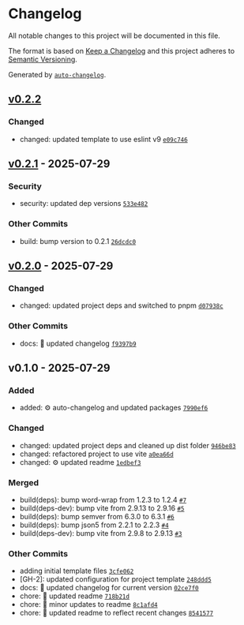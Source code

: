 # Changelog

All notable changes to this project will be documented in this file.

The format is based on [Keep a Changelog](https://keepachangelog.com/en/1.0.0/)
and this project adheres to [Semantic Versioning](https://semver.org/spec/v2.0.0.html).

Generated by [`auto-changelog`](https://github.com/CookPete/auto-changelog).

## [v0.2.2](https://github.com/devshareacademy/typescript-web-app-template/compare/v0.2.1...v0.2.2)

### Changed

- changed: updated template to use eslint v9 [`e09c746`](https://github.com/devshareacademy/typescript-web-app-template/commit/e09c7463f0462f176233b93115e70fd309737d02)

## [v0.2.1](https://github.com/devshareacademy/typescript-web-app-template/compare/v0.2.0...v0.2.1) - 2025-07-29

### Security

- security: updated dep versions [`533e482`](https://github.com/devshareacademy/typescript-web-app-template/commit/533e482d9c27aae085d9550b46af7c1cc3998604)

### Other Commits

- build: bump version to 0.2.1 [`26dcdc0`](https://github.com/devshareacademy/typescript-web-app-template/commit/26dcdc0a16d97de95b92edf4d0b1e91c3e50f862)

## [v0.2.0](https://github.com/devshareacademy/typescript-web-app-template/compare/v0.1.0...v0.2.0) - 2025-07-29

### Changed

- changed: updated project deps and switched to pnpm [`d07938c`](https://github.com/devshareacademy/typescript-web-app-template/commit/d07938ce67b10b316e9ba402957d1653a415e501)

### Other Commits

- docs: :memo: updated changelog [`f9397b9`](https://github.com/devshareacademy/typescript-web-app-template/commit/f9397b92a208cdf0be8f9ef378389af73ec7c559)

## v0.1.0 - 2025-07-29

### Added

- added: :gear: auto-changelog and updated packages [`7990ef6`](https://github.com/devshareacademy/typescript-web-app-template/commit/7990ef6c75d39a1b986d2aafa7ce0ca97646cb0c)

### Changed

- changed: updated project deps and cleaned up dist folder [`946be83`](https://github.com/devshareacademy/typescript-web-app-template/commit/946be8336b78f074327f4e2aa1dbfa58746c3ce5)
- changed: refactored project to use vite [`a0ea66d`](https://github.com/devshareacademy/typescript-web-app-template/commit/a0ea66de5acd892c6283fbaeac934f2df831ae50)
- changed: :gear: updated readme [`1edbef3`](https://github.com/devshareacademy/typescript-web-app-template/commit/1edbef3be97079114d454f28d679c0a246f579af)

### Merged

- build(deps): bump word-wrap from 1.2.3 to 1.2.4 [`#7`](https://github.com/devshareacademy/typescript-web-app-template/pull/7)
- build(deps-dev): bump vite from 2.9.13 to 2.9.16 [`#5`](https://github.com/devshareacademy/typescript-web-app-template/pull/5)
- build(deps): bump semver from 6.3.0 to 6.3.1 [`#6`](https://github.com/devshareacademy/typescript-web-app-template/pull/6)
- build(deps): bump json5 from 2.2.1 to 2.2.3 [`#4`](https://github.com/devshareacademy/typescript-web-app-template/pull/4)
- build(deps-dev): bump vite from 2.9.8 to 2.9.13 [`#3`](https://github.com/devshareacademy/typescript-web-app-template/pull/3)

### Other Commits

- adding initial template files [`3cfe062`](https://github.com/devshareacademy/typescript-web-app-template/commit/3cfe0621664a52be816cdff864f996b39089d147)
- [GH-2]: updated configuration for project template [`248ddd5`](https://github.com/devshareacademy/typescript-web-app-template/commit/248ddd53fd32ad383d55b8b3ff97ba49f61a40dc)
- docs: :memo: updated changelog for current version [`02ce7f0`](https://github.com/devshareacademy/typescript-web-app-template/commit/02ce7f0bd3808a299e39ab5d1e75a23c160f3d23)
- chore: :memo: updated readme [`718b21d`](https://github.com/devshareacademy/typescript-web-app-template/commit/718b21d758508baefe3305a33f72689793c549d8)
- chore: :memo: minor updates to readme [`8c1afd4`](https://github.com/devshareacademy/typescript-web-app-template/commit/8c1afd4249c5a0586e01a183da4025baa0932c0d)
- chore: :memo: updated readme to reflect recent changes [`8541577`](https://github.com/devshareacademy/typescript-web-app-template/commit/8541577140925c3d4700a3c071e47143f780384e)

